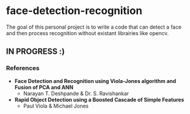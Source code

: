 # face-detection-recognition
The goal of this personal project is to write a code that can detect a face and then process recognition without existant librairies like opencv.

## IN PROGRESS :)

### References
 - **Face Detection and Recognition using Viola-Jones algorithm and Fusion of PCA and ANN**
   - Narayan T. Deshpande & Dr. S. Ravishankar
 - **Rapid Object Detection using a Boosted Cascade of Simple Features**
   - Paul Viola & Michael Jones

